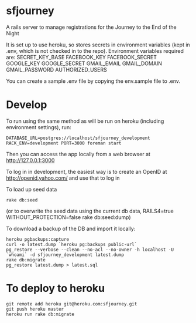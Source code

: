 sfjourney
=========

A rails server to manage registrations for the Journey to the End of the Night

It is set up to use heroku, so stores secrets in environment variables (kept in .env, which is not checked in to the repo).  Environment variables required are:
SECRET_KEY_BASE
FACEBOOK_KEY
FACEBOOK_SECRET
GOOGLE_KEY
GOOGLE_SECRET
GMAIL_EMAIL
GMAIL_DOMAIN
GMAIL_PASSWORD
AUTHORIZED_USERS

You can create a sample .env file by copying the env.sample file to .env.

Develop
=======

To run using the same method as will be run on heroku (including environment settings), run:
```
DATABASE_URL=postgres://localhost/sfjourney_development RACK_ENV=development PORT=3000 foreman start
```

Then you can access the app locally from a web browser at http://127.0.0.1:3000

To log in in development, the easiest way is to create an OpenID at http://openid.yahoo.com/ and use that to log in

To load up seed data
```
rake db:seed
```
(or to overwrite the seed data using the current db data, RAILS4=true WITHOUT_PROTECTION=false rake db:seed:dump)

To download a backup of the DB and import it locally:
```
heroku pgbackups:capture
curl -o latest.dump `heroku pg:backups public-url`
pg_restore --verbose --clean --no-acl --no-owner -h localhost -U `whoami` -d sfjourney_development latest.dump
rake db:migrate
pg_restore latest.dump > latest.sql
```

To deploy to heroku
===================
```
git remote add heroku git@heroku.com:sfjourney.git
git push heroku master
heroku run rake db:migrate
```